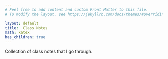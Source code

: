 ```yaml
---
# Feel free to add content and custom Front Matter to this file.
# To modify the layout, see https://jekyllrb.com/docs/themes/#overriding-theme-defaults

layout: default
title:  Class Notes
math: katex
has_children: true
---
```


Collection of class notes that I go through. 